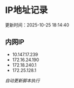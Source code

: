 # IP地址记录

更新时间：2025-10-25 18:14:40
## 内网IP
- 10.147.17.239
- 172.16.24.190
- 172.18.240.1
- 172.25.128.1

*自动更新脚本执行*          